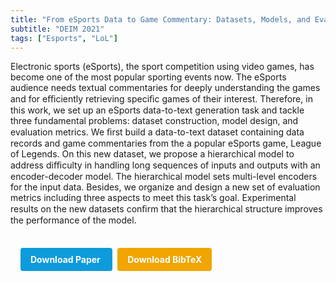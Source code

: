 ```yaml
---
title: "From eSports Data to Game Commentary: Datasets, Models, and Evaluation Metrics"
subtitle: "DEIM 2021"
tags: ["Esports", "LoL"]
---
```


Electronic sports (eSports), the sport competition using video games, has become one of the most popular sporting events now. The eSports audience needs textual commentaries for deeply understanding the games and for eﬃciently retrieving speciﬁc games of their interest. Therefore, in this work, we set up an eSports data-to-text generation task and tackle three fundamental problems: dataset construction, model design, and evaluation metrics. We ﬁrst build a data-to-text dataset containing data records and game commentaries from the a popular eSports game, League of Legends. On this new dataset, we propose a hierarchical model to address diﬃculty in handling long sequences of inputs and outputs with an encoder-decoder model. The hierarchical model sets multi-level encoders for the input data. Besides, we organize and design a new set of evaluation metrics including three aspects to meet this task’s goal. Experimental results on the new datasets conﬁrm that the hierarchical structure improves the performance of the model.


<div style="margin-top: 1rem; padding: 1rem; display: inline-block;">

  <a href="https://api.semanticscholar.org/CorpusID:235327865" target="_blank" style="background-color: #0d9bdc; color: white; padding: 10px 16px; margin-right: 8px; text-decoration: none; border-radius: 4px; font-weight: bold;">
    Download Paper
  </a>

  <a href="bib/from-esports-data-to-game-commentary-datasets-models-and-evaluation-metrics.bib" download style="background-color: #f0a500; color: white; padding: 10px 16px; text-decoration: none; border-radius: 4px; font-weight: bold;">
    Download BibTeX
  </a>

</div>
